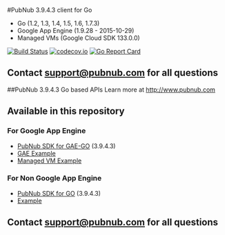#PubNub 3.9.4.3 client for Go
* Go (1.2, 1.3, 1.4, 1.5, 1.6, 1.7.3)
* Google App Engine (1.9.28 - 2015-10-29)
* Managed VMs (Google Cloud SDK 133.0.0)

[![Build Status](https://travis-ci.org/pubnub/go.svg?branch=master)](https://travis-ci.org/pubnub/go)
[![codecov.io](https://codecov.io/github/pubnub/go/coverage.svg?branch=master)](https://codecov.io/github/pubnub/go?branch=master)
[![Go Report Card](https://goreportcard.com/badge/github.com/pubnub/go)](https://goreportcard.com/report/github.com/pubnub/go)

## Contact support@pubnub.com for all questions

##PubNub 3.9.4.3 Go based APIs
Learn more at http://www.pubnub.com

## Available in this repository

### For Google App Engine

* [PubNub SDK for GAE-GO](gae) (3.9.4.3)
 * [GAE Example](gae-example)
 * [Managed VM Example](gae-managed-vm-example)

### For Non Google App Engine

* [PubNub SDK for GO](messaging) (3.9.4.3)
 * [Example](messaging/examples/cli/pubnubExample.go)

## Contact support@pubnub.com for all questions

